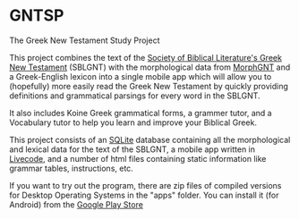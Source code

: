 # GNTSP
The Greek New Testament Study Project 

This project combines the text of the [Society of Biblical Literature's Greek New Testament](https://www.sblgnt.com/) (SBLGNT) with the morphological data from [MorphGNT](https://github.com/morphgnt) and a Greek-English lexicon into a single mobile app which will allow you to (hopefully) more easily read the Greek New Testament by quickly providing definitions and grammatical parsings for every word in the SBLGNT.

It also includes Koine Greek grammatical forms, a grammer tutor, and a Vocabulary tutor to help you learn and improve your Biblical Greek.

This project consists of an [SQLite](https://www.sqlite.org/) database containing all the morphological and lexical data for the text of the SBLGNT, a mobile app written in [Livecode](https://livecode.com/), and a number of html files containing static information like grammar tables, instructions, etc.

If you want to try out the program, there are zip files of compiled versions for Desktop Operating Systems in the "apps" folder.  You can install it (for Android) from the [Google Play Store](https://play.google.com/store/apps/details?id=com.claypotfrog.gspnt)

